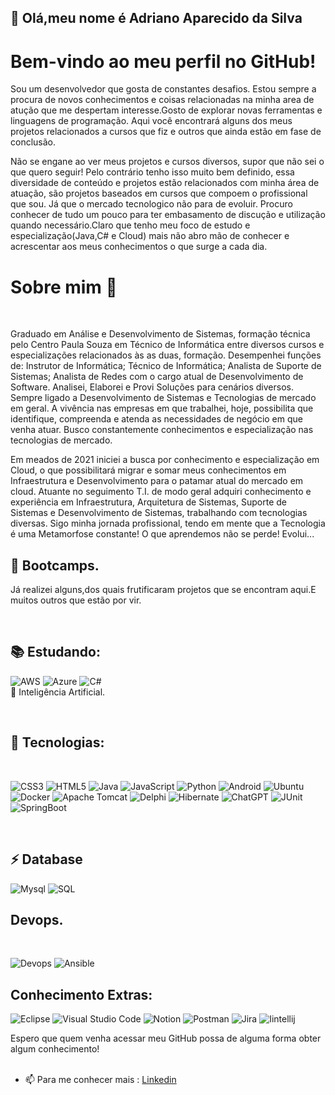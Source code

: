  ## 👋  Olá,meu nome é  Adriano Aparecido da Silva 
 # Bem-vindo ao meu perfil no GitHub!<br>
 <p> Sou um desenvolvedor que gosta de constantes desafios. Estou sempre a procura de novos conhecimentos 
 e coisas relacionadas na minha area de atução que me despertam interesse.Gosto de explorar novas ferramentas e linguagens de programação.
  Aqui você encontrará alguns dos meus projetos  relacionados a cursos que fiz e outros que ainda estão em fase de conclusão. </p>
  <p> Não se engane ao ver meus projetos e cursos diversos, supor que não sei o que quero seguir! Pelo contrário tenho isso muito bem definido, essa diversidade de conteúdo e projetos
   estão relacionados com minha área de atuação, são projetos baseados em cursos que compoem o profissional que sou. Já que o mercado tecnologico não para de evoluir. Procuro conhecer de tudo um pouco para ter embasamento de discução e utilização quando necessário.Claro que tenho meu foco de estudo e
   especialização(Java,C#  e Cloud) mais não abro mão de conhecer e acrescentar aos meus conhecimentos o que surge a cada dia. </p>
  
 # Sobre mim 🚀
 <br>
 <p>Graduado em Análise e Desenvolvimento de Sistemas, formação técnica pelo Centro Paula Souza em Técnico de Informática entre diversos cursos e especializações relacionados
   às as duas, formação. Desempenhei funções de: Instrutor de Informática; Técnico de Informática; Analista de Suporte de Sistemas; Analista de Redes com o cargo atual de Desenvolvimento de Software. 
   Analisei, Elaborei e Provi Soluções para cenários diversos. Sempre ligado a Desenvolvimento de Sistemas e Tecnologias de mercado em geral. A vivência nas empresas em que trabalhei,
   hoje, possibilita que identifique, compreenda e atenda as necessidades de negócio em que venha atuar. Busco constantemente conhecimentos e especialização nas tecnologias de mercado.</p>
 <p>Em meados de 2021 iniciei a busca por conhecimento e especialização em Cloud, o que possibilitará migrar e somar meus conhecimentos em Infraestrutura e Desenvolvimento para o patamar atual do mercado em cloud.
 Atuante no seguimento T.I. de modo geral adquiri conhecimento e experiência em Infraestrutura, Arquitetura de Sistemas, Suporte de Sistemas e Desenvolvimento de Sistemas, trabalhando com tecnologias diversas.
 Sigo minha jornada profissional, tendo em mente que a Tecnologia é uma Metamorfose constante!
 O que aprendemos não se perde! Evolui...</p>
 
## 🔭 Bootcamps.

<p>Já realizei alguns,dos quais frutificaram projetos que se encontram aqui.E muitos outros que estão por vir.  </p>  
<br>

## 📚 Estudando:
![AWS](https://img.shields.io/badge/Amazon_AWS-FF9900?style=for-the-badge&logo=amazonaws&logoColor=white)
![Azure](https://img.shields.io/badge/azure-%230072C6.svg?style=for-the-badge&logo=microsoftazure&logoColor=white)
![C#](https://img.shields.io/badge/c%23-%23239120.svg?style=for-the-badge&logo=csharp&logoColor=white)
<br>
🤖 Inteligência Artificial. 
 
<br>

## 🌱 Tecnologias:   
<br>  

   ![CSS3](https://img.shields.io/badge/css3-%231572B6.svg?style=for-the-badge&logo=css3&logoColor=white)
   ![HTML5](https://img.shields.io/badge/html5-%23E34F26.svg?style=for-the-badge&logo=html5&logoColor=white)
   ![Java](https://img.shields.io/badge/java-%23ED8B00.svg?style=for-the-badge&logo=openjdk&logoColor=white)
   ![JavaScript](https://img.shields.io/badge/javascript-%23323330.svg?style=for-the-badge&logo=javascript&logoColor=%23F7DF1E)
   ![Python](https://img.shields.io/badge/python-3670A0?style=for-the-badge&logo=python&logoColor=ffdd54)
   ![Android](https://img.shields.io/badge/Android-3DDC84?style=for-the-badge&logo=android&logoColor=white)
   ![Ubuntu](https://img.shields.io/badge/Ubuntu-E95420?style=for-the-badge&logo=ubuntu&logoColor=white)
   ![Docker](https://img.shields.io/badge/docker-%230db7ed.svg?style=for-the-badge&logo=docker&logoColor=white)
   ![Apache Tomcat](https://img.shields.io/badge/apache%20tomcat-%23F8DC75.svg?style=for-the-badge&logo=apache-tomcat&logoColor=black)
   ![Delphi](https://img.shields.io/badge/Delphi-B22222?style=for-the-badge&logo=delphi&logoColor=white)
   ![Hibernate](https://img.shields.io/badge/Hibernate-59666C?style=for-the-badge&logo=Hibernate&logoColor=white)
   ![ChatGPT](https://img.shields.io/badge/ChatGPT-74aa9c?style=for-the-badge&logo=openai&logoColor=white)
   ![JUnit](https://img.shields.io/badge/Junit5-25A162?style=for-the-badge&logo=junit5&logoColor=white)
   ![SpringBoot](https://img.shields.io/badge/Spring_Boot-6DB33F?style=for-the-badge&logo=spring-boot&logoColor=white)
  
   <br>

   ## ⚡ Database
   ![Mysql](https://img.shields.io/badge/MySQL-005C84?style=for-the-badge&logo=mysql&logoColor=white)
   ![SQL](https://img.shields.io/badge/Microsoft%20SQL%20Server-CC2927?style=for-the-badge&logo=microsoft%20sql%20server&logoColor=white)
   
   
   ## Devops.
   <br>
   
   ![Devops](https://img.shields.io/badge/Terraform-7B42BC?style=for-the-badge&logo=terraform&logoColor=white)
   ![Ansible](https://img.shields.io/badge/Ansible-000000?style=for-the-badge&logo=ansible&logoColor=white)
   

   ## Conhecimento Extras:
   ![Eclipse](https://img.shields.io/badge/Eclipse-FE7A16.svg?style=for-the-badge&logo=Eclipse&logoColor=white)
   ![Visual Studio Code](https://img.shields.io/badge/Visual%20Studio%20Code-0078d7.svg?style=for-the-badge&logo=visual-studio-code&logoColor=white)
   ![Notion](https://img.shields.io/badge/Notion-%23000000.svg?style=for-the-badge&logo=notion&logoColor=white)
   ![Postman](https://img.shields.io/badge/Postman-FF6C37?style=for-the-badge&logo=postman&logoColor=white)
   ![Jira](https://img.shields.io/badge/jira-%230A0FFF.svg?style=for-the-badge&logo=jira&logoColor=white)
   ![Iintellij](https://img.shields.io/badge/IntelliJ_IDEA-000000.svg?style=for-the-badge&logo=intellij-idea&logoColor=white)

 Espero que quem venha acessar meu GitHub possa de alguma forma obter algum conhecimento!<br>
 <br>
 - 📫 Para me conhecer mais :
 [Linkedin](www.linkedin.com/in/adssolutions)

